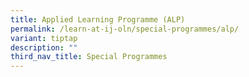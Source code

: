 ```yaml
---
title: Applied Learning Programme (ALP)
permalink: /learn-at-ij-oln/special-programmes/alp/
variant: tiptap
description: ""
third_nav_title: Special Programmes
---
```

